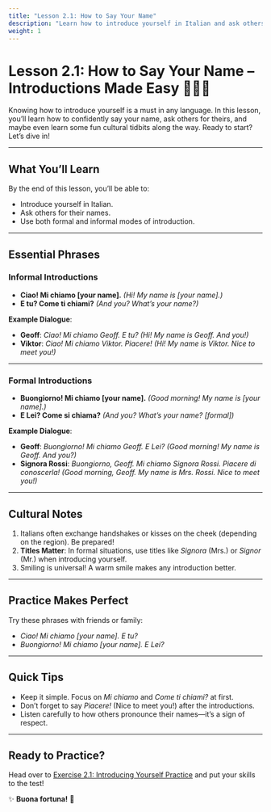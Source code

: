 ```yaml
---
title: "Lesson 2.1: How to Say Your Name"
description: "Learn how to introduce yourself in Italian and ask others for their names."
weight: 1
---
```


# Lesson 2.1: How to Say Your Name – Introductions Made Easy 👋🇮🇹  

Knowing how to introduce yourself is a must in any language. In this lesson, you’ll learn how to confidently say your name, ask others for theirs, and maybe even learn some fun cultural tidbits along the way. Ready to start? Let’s dive in!

---

## What You’ll Learn  

By the end of this lesson, you’ll be able to:  
- Introduce yourself in Italian.  
- Ask others for their names.  
- Use both formal and informal modes of introduction.  

---

## Essential Phrases  

### Informal Introductions  

- **Ciao! Mi chiamo [your name].** *(Hi! My name is [your name].)*  
- **E tu? Come ti chiami?** *(And you? What’s your name?)*  

**Example Dialogue**:  
- **Geoff**: *Ciao! Mi chiamo Geoff. E tu?* *(Hi! My name is Geoff. And you!)*
- **Viktor**: *Ciao! Mi chiamo Viktor. Piacere!* *(Hi! My name is Viktor. Nice to meet you!)*  

---

### Formal Introductions  

- **Buongiorno! Mi chiamo [your name].** *(Good morning! My name is [your name].)*  
- **E Lei? Come si chiama?** *(And you? What’s your name? [formal])*  

**Example Dialogue**:  
- **Geoff**: *Buongiorno! Mi chiamo Geoff. E Lei?* *(Good morning! My name is Geoff. And you?)*
- **Signora Rossi**: *Buongiorno, Geoff. Mi chiamo Signora Rossi. Piacere di conoscerla!* *(Good morning, Geoff. My name is Mrs. Rossi. Nice to meet you!)*  

---

## Cultural Notes  

1. Italians often exchange handshakes or kisses on the cheek (depending on the region). Be prepared!  
2. **Titles Matter**: In formal situations, use titles like *Signora* (Mrs.) or *Signor* (Mr.) when introducing yourself.  
3. Smiling is universal! A warm smile makes any introduction better.  

---

## Practice Makes Perfect  

Try these phrases with friends or family:  
- *Ciao! Mi chiamo [your name]. E tu?*  
- *Buongiorno! Mi chiamo [your name]. E Lei?*  

---

## Quick Tips  

- Keep it simple. Focus on *Mi chiamo* and *Come ti chiami?* at first.  
- Don’t forget to say *Piacere!* (Nice to meet you!) after the introductions.  
- Listen carefully to how others pronounce their names—it’s a sign of respect.  

---

## Ready to Practice?  

Head over to [Exercise 2.1: Introducing Yourself Practice](../exercise2.1/) and put your skills to the test!  

✨ **Buona fortuna!** 🌟  
